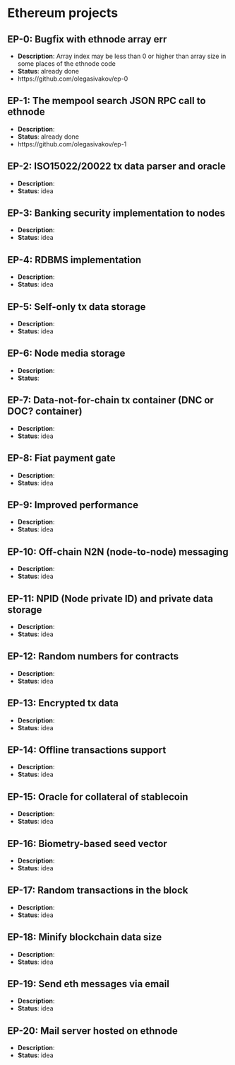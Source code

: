 # Ethereum projects

<h2>EP-0: Bugfix with ethnode array err</h2>
<ul>
  <li><b>Description</b>: Array index may be less than 0 or higher than array size in some places of the ethnode code</li>
  <li><b>Status</b>: already done</li>
  <li>https://github.com/olegasivakov/ep-0</li>
</ul>

<h2>EP-1: The mempool search JSON RPC call to ethnode</h2>
<ul>
  <li><b>Description</b>:</li>
  <li><b>Status</b>: already done</li>
  <li>https://github.com/olegasivakov/ep-1</li>
</ul>

<h2>EP-2: ISO15022/20022 tx data parser and oracle</h2>
<ul>
  <li><b>Description</b>:</li>
  <li><b>Status</b>: idea</li>
</ul>

<h2>EP-3: Banking security implementation to nodes</h2>
<ul>
  <li><b>Description</b>:</li>
  <li><b>Status</b>: idea</li>
</ul>

<h2>EP-4: RDBMS implementation</h2>
<ul>
  <li><b>Description</b>:</li>
  <li><b>Status</b>: idea</li>
</ul>

<h2>EP-5: Self-only tx data storage</h2>
<ul>
  <li><b>Description</b>:</li>
  <li><b>Status</b>: idea</li>
</ul>

<h2>EP-6: Node media storage</h2>
<ul>
  <li><b>Description</b>:</li>
  <li><b>Status</b>:</li>
</ul>

<h2>EP-7: Data-not-for-chain tx container (DNC or DOC? container)</h2>
<ul>
  <li><b>Description</b>:</li>
  <li><b>Status</b>: idea</li>
</ul>

<h2>EP-8: Fiat payment gate</h2>
<ul>
  <li><b>Description</b>:</li>
  <li><b>Status</b>: idea</li>
</ul>

<h2>EP-9: Improved performance</h2>
<ul>
  <li><b>Description</b>:</li>
  <li><b>Status</b>: idea</li>
</ul>

<h2>EP-10: Off-chain N2N (node-to-node) messaging</h2>
<ul>
  <li><b>Description</b>:</li>
  <li><b>Status</b>: idea</li>
</ul>

<h2>EP-11: NPID (Node private ID) and private data storage</h2>
<ul>
  <li><b>Description</b>:</li>
  <li><b>Status</b>: idea</li>
</ul>

<h2>EP-12: Random numbers for contracts</h2>
<ul>
  <li><b>Description</b>:</li>
  <li><b>Status</b>: idea</li>
</ul>

<h2>EP-13: Encrypted tx data</h2>
<ul>
  <li><b>Description</b>:</li>
  <li><b>Status</b>: idea</li>
</ul>

<h2>EP-14: Offline transactions support</h2>
<ul>
  <li><b>Description</b>:</li>
  <li><b>Status</b>: idea</li>
</ul>

<h2>EP-15: Oracle for collateral of stablecoin</h2>
<ul>
  <li><b>Description</b>:</li>
  <li><b>Status</b>: idea</li>
</ul>

<h2>EP-16: Biometry-based seed vector</h2>
<ul>
  <li><b>Description</b>:</li>
  <li><b>Status</b>: idea</li>
</ul>

<h2>EP-17: Random transactions in the block</h2>
<ul>
  <li><b>Description</b>:</li>
  <li><b>Status</b>: idea</li>
</ul>

<h2>EP-18: Minify blockchain data size</h2>
<ul>
  <li><b>Description</b>:</li>
  <li><b>Status</b>: idea</li>
</ul>

<h2>EP-19: Send eth messages via email</h2>
<ul>
  <li><b>Description</b>:</li>
  <li><b>Status</b>: idea</li>
</ul>

<h2>EP-20: Mail server hosted on ethnode</h2>
<ul>
  <li><b>Description</b>:</li>
  <li><b>Status</b>: idea</li>
</ul>

